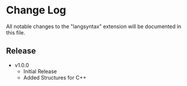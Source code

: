# Change Log

All notable changes to the "langsyntax" extension will be documented in this file.

## Release

- v1.0.0
  - Initial Release
  - Added Structures for C++
